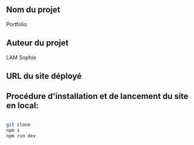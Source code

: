 ## Nom du projet
Portfolio

## Auteur du projet
LAM Sophie

## URL du site déployé


## Procédure d'installation et de lancement du site en local:
```bash

git clone
npm i
npm run dev

```
